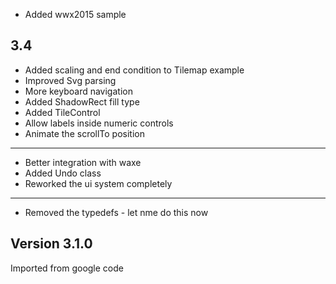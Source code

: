 
* Added wwx2015 sample

3.4
-------------
* Added scaling and end condition to Tilemap example
* Improved Svg parsing
* More keyboard navigation
* Added ShadowRect fill type
* Added TileControl
* Allow labels inside numeric controls
* Animate the scrollTo position

-------------
* Better integration with waxe
* Added Undo class
* Reworked the ui system completely

-------------
* Removed the typedefs - let nme do this now

Version 3.1.0
-------------
Imported from google code

